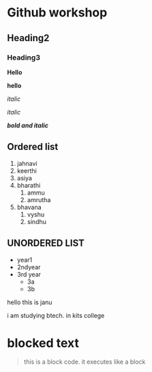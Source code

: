 # Github workshop
## Heading2
### Heading3
**Hello**

__hello__

*italic*

_italic_

_**bold and italic**_

## Ordered list
1. jahnavi
2. keerthi
3. asiya
4. bharathi
    1. ammu
    2. amrutha
5. bhavana
      1. vyshu
      1. sindhu
  
## UNORDERED LIST
- year1
- 2ndyear
- 3rd year
    * 3a
    * 3b
    
hello this is janu

i am studying btech.
in kits college

# blocked text
>this is a block code. 
it executes like a block
